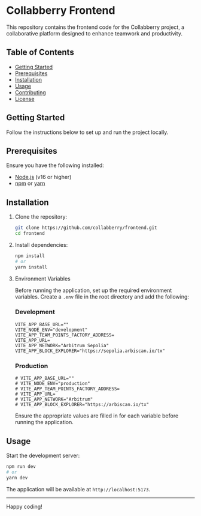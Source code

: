 # Collabberry Frontend

This repository contains the frontend code for the Collabberry project, a collaborative platform designed to enhance teamwork and productivity.

## Table of Contents
- [Getting Started](#getting-started)
- [Prerequisites](#prerequisites)
- [Installation](#installation)
- [Usage](#usage)
- [Contributing](#contributing)
- [License](#license)

## Getting Started

Follow the instructions below to set up and run the project locally.

## Prerequisites

Ensure you have the following installed:
- [Node.js](https://nodejs.org/) (v16 or higher)
- [npm](https://www.npmjs.com/) or [yarn](https://yarnpkg.com/)

  

## Installation

1. Clone the repository:
    ```bash
    git clone https://github.com/collabberry/frontend.git
    cd frontend
    ```

2. Install dependencies:
    ```bash
    npm install
    # or
    yarn install
    ```

 3. Environment Variables

    Before running the application, set up the required environment variables. Create a `.env` file in the root directory and add the following:

    ### Development
    ```
    VITE_APP_BASE_URL=""
    VITE_NODE_ENV="development"
    VITE_APP_TEAM_POINTS_FACTORY_ADDRESS=
    VITE_APP_URL=
    VITE_APP_NETWORK="Arbitrum Sepolia"
    VITE_APP_BLOCK_EXPLORER="https://sepolia.arbiscan.io/tx"
    ```

    ### Production
    ```
    # VITE_APP_BASE_URL=""
    # VITE_NODE_ENV="production"
    # VITE_APP_TEAM_POINTS_FACTORY_ADDRESS=
    # VITE_APP_URL=
    # VITE_APP_NETWORK="Arbitrum"
    # VITE_APP_BLOCK_EXPLORER="https://arbiscan.io/tx"
    ```

    Ensure the appropriate values are filled in for each variable before running the application.

  ## Usage
  
  Start the development server:
  ```bash
  npm run dev
  # or
  yarn dev
  ```
  The application will be available at `http://localhost:5173`.

  
  ---
  Happy coding!
